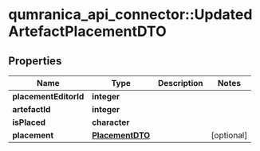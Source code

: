 # qumranica_api_connector::UpdatedArtefactPlacementDTO

## Properties
Name | Type | Description | Notes
------------ | ------------- | ------------- | -------------
**placementEditorId** | **integer** |  | 
**artefactId** | **integer** |  | 
**isPlaced** | **character** |  | 
**placement** | [**PlacementDTO**](PlacementDTO.md) |  | [optional] 


